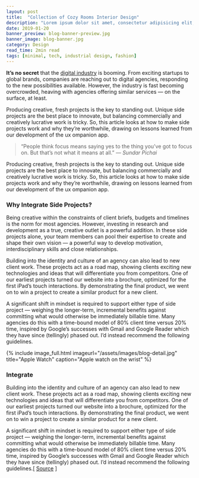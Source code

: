 ```yaml
---
layout: post
title:  "Collection of Cozy Rooms Interior Design"
description: "Lorem ipsum dolor sit amet, consectetur adipisicing elit, sed do eiusmod tempor incididunt ut labore et dolore magna aliqua Ut enim..."
date: 2019-01-20
banner_preview: blog-banner-preview.jpg
banner_image: blog-banner.jpg
category: Design
read_time: 2min read
tags: [minimal, tech, industrial design, fashion]
---
```

**It’s no secret** that the [digital industry](https://en.wikipedia.org/wiki/) is booming. From exciting startups to global brands, companies are reaching out to digital agencies, responding to the new possibilities available. However, the industry is fast becoming overcrowded, heaving with agencies offering similar services — on the surface, at least.

<!--more-->

Producing creative, fresh projects is the key to standing out. Unique side projects are the best place to innovate, but balancing commercially and creatively lucrative work is tricky. So, this article looks at how to make side projects work and why they’re worthwhile, drawing on lessons learned from our development of the ux ompanion app.

>“People think focus means saying yes to the thing you’ve got to focus on. But that’s not what it means at all.”
><cite>― Sundar Pichai</cite>

Producing creative, fresh projects is the key to standing out. Unique side projects are the best place to innovate, but balancing commercially and creatively lucrative work is tricky. So, this article looks at how to make side projects work and why they’re worthwhile, drawing on lessons learned from our development of the ux ompanion app.

### Why Integrate Side Projects?

Being creative within the constraints of client briefs, budgets and timelines is the norm for most agencies. However, investing in research and development as a true, creative outlet is a powerful addition. In these side projects alone, your team members can pool their expertise to create and shape their own vision — a powerful way to develop motivation, interdisciplinary skills and close relationships.

Building into the identity and culture of an agency can also lead to new client work. These projects act as a road map, showing clients exciting new technologies and ideas that will differentiate you from competitors. One of our earliest projects turned our website into a brochure, optimized for the first iPad’s touch interactions. By demonstrating the final product, we went on to win a project to create a similar product for a new client.

A significant shift in mindset is required to support either type of side project — weighing the longer-term, incremental benefits against committing what would otherwise be immediately billable time. Many agencies do this with a time-bound model of 80% client time versus 20% time, inspired by Google’s successes with Gmail and Google Reader which they have since (tellingly) phased out. I’d instead recommend the following guidelines.

{% include image_full.html imageurl="/assets/images/blog-detail.jpg" title="Apple Watch" caption="Apple watch on the wrist" %}

### Integrate

Building into the identity and culture of an agency can also lead to new client work. These projects act as a road map, showing clients exciting new technologies and ideas that will differentiate you from competitors. One of our earliest projects turned our website into a brochure, optimized for the first iPad’s touch interactions. By demonstrating the final product, we went on to win a project to create a similar product for a new client.

A significant shift in mindset is required to support either type of side project — weighing the longer-term, incremental benefits against committing what would otherwise be immediately billable time. Many agencies do this with a time-bound model of 80% client time versus 20% time, inspired by Google’s successes with Gmail and Google Reader which they have since (tellingly) phased out. I’d instead recommend the following guidelines.[ [Source](https://en.wikipedia.org/wiki/) ]
